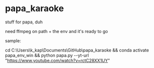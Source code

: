 # papa_karaoke
stuff for papa, duh


need ffmpeg on path + the env and it's ready to go

sample: 

cd C:\Users\k_kap\Documents\GitHub\papa_karaoke && conda activate papa_env_win && python papa.py --yt-url "https://www.youtube.com/watch?v=rctC28XX1UY"
